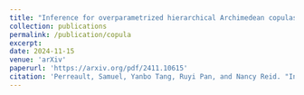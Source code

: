 ```yaml
---
title: "Inference for overparametrized hierarchical Archimedean copulas"
collection: publications
permalink: /publication/copula
excerpt: 
date: 2024-11-15
venue: 'arXiv'
paperurl: 'https://arxiv.org/pdf/2411.10615'
citation: 'Perreault, Samuel, Yanbo Tang, Ruyi Pan, and Nancy Reid. "Inference for overparametrized hierarchical Archimedean copulas." arXiv:2411.10615 (2024).'
---
```

